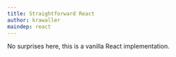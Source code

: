 ```yaml
---
title: Straightforward React
author: krawaller
maindep: react
---
```


No surprises here, this is a vanilla React implementation.